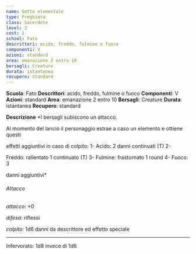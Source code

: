 ```yaml
---
name: Getto elementale
type: Preghiera
class: Sacerdote
level: 2
cost: 1
school: Fato
descrittori: acido, freddo, fulmine o fuoco
componenti: V
azioni: standard
area: emanazione 2 entro 10
bersagli: Creature
durata: istantanea
recupero: standard
---
```

**Scuola**: Fato
**Descrittori**: acido, freddo, fulmine o fuoco
**Componenti**: V
**Azioni**: standard
**Area**: emanazione 2 entro 10
**Bersagli**: Creature
**Durata**: istantanea
**Recupero**: standard

**Descrizione**
*I bersagli subiscono un attacco.

Al momento del lancio il personaggio estrae a caso un elemento e ottiene questi

effetti aggiuntivi in caso di colpito: 1- Acido: 2 danni continuati (T) 2-

Freddo: rallentato 1 continuato (T) 3- Fulmine: frastornato 1 round 4- Fuoco: 3

danni aggiuntivi*

###### Attacco

*attacco:* +0

*difesa:* riflessi

*colpito:* 1d6 danni da descrittore ed effetto speciale

---

Infervorato: 1d8 invece di 1d6